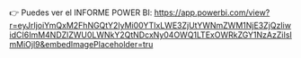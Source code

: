👉 Puedes ver el INFORME POWER BI: https://app.powerbi.com/view?r=eyJrIjoiYmQxM2FhNGQtY2IyMi00YTIxLWE3ZjUtYWNmZWM1NjE3ZjQzIiwidCI6ImM4NDZlZWU0LWNkY2QtNDcxNy04OWQ1LTExOWRkZGY1NzAzZiIsImMiOjl9&embedImagePlaceholder=tru
